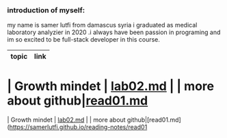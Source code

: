 ### introduction of myself:
my name is samer lutfi from damascus syria i graduated as medical laboratory analyzier in 2020 .i always have been passion in programing and im so excited to be full-stack developer in this course.

| topic         |  link                                                                   |
| ------        | ------                                                                  |

| Growth mindet | [lab02.md](https://samerlutfi.github.io/reading-notes/lab02) |
| more about github|[read01.md](https://samerlutfi.github.io/reading-notes/read01)
=======
| Growth mindet | [lab02.md](https://samerlutfi.github.io/reading-notes/lab02) |
| more about github|[read01.md](https://samerlutfi.github.io/reading-notes/read01

